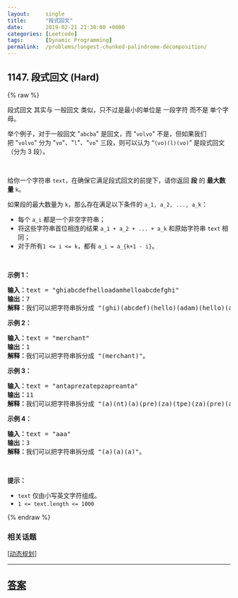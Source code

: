```yaml
---
layout:     single
title:      "段式回文"
date:       2019-02-21 21:30:00 +0800
categories: [Leetcode]
tags:       [Dynamic Programming]
permalink:  /problems/longest-chunked-palindrome-decomposition/
---
```


## 1147. 段式回文 (Hard)

{% raw %}

<p>段式回文 其实与 一般回文 类似，只不过是最小的单位是 一段字符&nbsp;而不是 单个字母。</p>

<p>举个例子，对于一般回文 &quot;<code>abcba</code>&quot; 是回文，而 &quot;<code>volvo</code>&quot; 不是，但如果我们把&nbsp;&quot;<code>volvo</code>&quot; 分为 &quot;<code>vo</code>&quot;、&quot;<code>l</code>&quot;、&quot;<code>vo</code>&quot; 三段，则可以认为 &ldquo;<code>(vo)(l)(vo)</code>&rdquo; 是段式回文（分为 3 段）。</p>

<p>&nbsp;</p>

<p>给你一个字符串&nbsp;<code>text</code>，在确保它满足段式回文的前提下，请你返回 <strong>段</strong> 的&nbsp;<strong>最大数量</strong>&nbsp;<code>k</code>。</p>

<p>如果段的最大数量为&nbsp;<code>k</code>，那么存在满足以下条件的&nbsp;<code>a_1, a_2, ..., a_k</code>：</p>

<ul>
	<li>每个&nbsp;<code>a_i</code>&nbsp;都是一个非空字符串；</li>
	<li>将这些字符串首位相连的结果&nbsp;<code>a_1 + a_2 + ... + a_k</code>&nbsp;和原始字符串&nbsp;<code>text</code>&nbsp;相同；</li>
	<li>对于所有<code>1 &lt;= i &lt;= k</code>，都有&nbsp;<code>a_i = a_{k+1 - i}</code>。</li>
</ul>

<p>&nbsp;</p>

<p><strong>示例 1：</strong></p>

<pre><strong>输入：</strong>text = &quot;ghiabcdefhelloadamhelloabcdefghi&quot;
<strong>输出：</strong>7
<strong>解释：</strong>我们可以把字符串拆分成 &quot;(ghi)(abcdef)(hello)(adam)(hello)(abcdef)(ghi)&quot;。
</pre>

<p><strong>示例 2：</strong></p>

<pre><strong>输入：</strong>text = &quot;merchant&quot;
<strong>输出：</strong>1
<strong>解释：</strong>我们可以把字符串拆分成 &quot;(merchant)&quot;。
</pre>

<p><strong>示例 3：</strong></p>

<pre><strong>输入：</strong>text = &quot;antaprezatepzapreanta&quot;
<strong>输出：</strong>11
<strong>解释：</strong>我们可以把字符串拆分成 &quot;(a)(nt)(a)(pre)(za)(tpe)(za)(pre)(a)(nt)(a)&quot;。
</pre>

<p><strong>示例 4：</strong></p>

<pre><strong>输入：</strong>text = &quot;aaa&quot;
<strong>输出：</strong>3
<strong>解释：</strong>我们可以把字符串拆分成 &quot;(a)(a)(a)&quot;。
</pre>

<p>&nbsp;</p>

<p><strong>提示：</strong></p>

<ul>
	<li><code>text</code>&nbsp;仅由小写英文字符组成。</li>
	<li><code>1 &lt;= text.length &lt;= 1000</code></li>
</ul>

{% endraw %}

### 相关话题
  [[动态规划](https://github.com/openset/leetcode/tree/master/tag/dynamic-programming/README.md)]

---

## [答案](https://github.com/openset/leetcode/tree/master/problems/longest-chunked-palindrome-decomposition)
